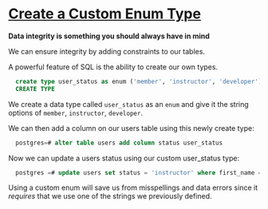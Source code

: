 # [Create a Custom Enum Type](https://egghead.io/lessons/postgresql-create-a-custom-enum-type)

**Data integrity is something you should always have in mind**

We can ensure integrity by adding constraints to our tables. 

<TimeStamp start="0:16" end="0:28">
  A powerful feature of SQL is the ability to create our own types.

  ```sql
    create type user_status as enum ('member', 'instructor', 'developer');
    CREATE TYPE
  ```

<TimeStamp>

<TimeStamp start="0:33" end="0:42">

  We create a data type called `user_status` as an `enum` and give it the string options of `member`, `instructor`, `developer`.

</TimeStamp>

<TimeStamp start="1:18" end="1:27">

  We can then add a column on our users table using this newly create type:

  ```sql
    postgres=# alter table users add column status user_status 
  ```

</TimeStamp>

<TimeStamp start="1:35" end="1:44">

  Now we can update a users status using our custom user_status type:

  ```sql
    postgres =# update users set status = 'instructor' where first_name = 'Lucie'; 
  ```

</TimeStamp>

<TimeStamp start="1:55" end="2:06">

  Using a custom enum will save us from misspellings and data errors since it *requires* that we use one of the strings we previously defined.

</TimeStamp>